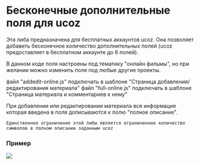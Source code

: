 # Бесконечные дополнительные поля для ucoz

Эта либа предназначена для бесплатных аккаунтов ucoz. Она позволяет добавить бесконечное количество дополнительных полей (ucoz предоставляет в бесплатном аккаунте до 6 полей).

В данном коде поля настроены под тематику "онлайн фильмы", но при желании можно изменить поля под любые другие проекты.

файл "addedit-online.js" подключать в шаблоне "Страница добавления/редактирования материала"
файл "full-online.js" подключать в шаблоне "Страница материала и комментариев к нему"

При добавлении или редактировании материала вся информация которая введена в поля дописываются к полю "полное описание".

```
Единственное ограничение этой либы является ограниченное количество символов в полном описании заданным ucoz
```

### Пример
<img src="https://raw.githubusercontent.com/mihail-174/dopolnitelnye-polia-dlia-ucoz/master/screenshot.png">
